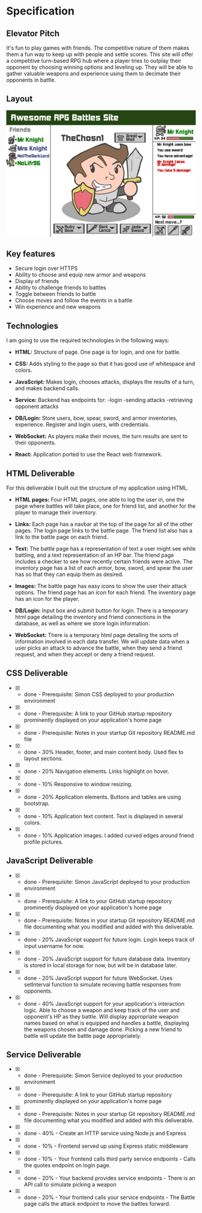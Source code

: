 # Specification

## Elevator Pitch

It's fun to play games with friends. The competitive nature of them makes them a fun way to keep up with people and settle scores. This site will offer a competitive turn-based RPG hub where a player tries to outplay their opponent by choosing winning options and leveling up. They will be able to gather valuable weapons and experience using them to decimate their opponents in battle.

## Layout

![Screenshot of the mockup for the site](rpgsitemockup.png)

## Key features

- Secure login over HTTPS
- Ability to choose and equip new armor and weapons
- Display of friends
- Ability to challenge friends to battles
- Toggle between friends to battle
- Choose moves and follow the events in a battle
- Win experience and new weapons

## Technologies

I am going to use the required technologies in the following ways:

- **HTML:** Structure of page. One page is for login, and one for battle.

- **CSS:** Adds styling to the page so that it has good use of whitespace and colors.

- **JavaScript:** Makes login, chooses attacks, displays the results of a turn, and makes backend calls.

- **Service:** Backend has endpoints for:
 -login
 -sending attacks
 -retrieving opponent attacks

- **DB/Login:** Store users, bow, spear, sword, and armor inventories, experience. Register and login users, with credentials.

- **WebSocket:** As players make their moves, the turn results are sent to their opponents.

- **React:** Application ported to use the React web framework.

## HTML Deliverable

For this deliverable I built out the structure of my application using HTML.

- **HTML pages:** Four HTML pages, one able to log the user in, one the page where battles will take place, one for friend list, and another for the player to manage their inventory.

- **Links:** Each page has a navbar at the top of the page for all of the other pages. The login page links to the battle page. The friend list also has a link to the battle page on each friend.

- **Text:** The battle page has a representation of text a user might see while battling, and a text representation of an HP bar. The friend page includes a checker to see how recently certain friends were active. The inventory page has a list of each armor, bow, sword, and spear the user has so that they can equip them as desired.

- **Images:** The battle page has easy icons to show the user their attack options. The friend page has an icon for each friend. The inventory page has an icon for the player.

- **DB/Login:** Input box and submit button for login. There is a temporary html page detailing the inventory and friend connections in the database, as well as where we store login information.

- **WebSocket:** There is a temporary html page detailing the sorts of information involved in each data transfer. We will update data when a user picks an attack to advance the battle, when they send a friend request, and when they accept or deny a friend request.


## CSS Deliverable

- [x] - done - Prerequisite: Simon CSS deployed to your production environment
- [x] - done - Prerequisite: A link to your GitHub startup repository prominently displayed on your application's home page
- [x] - done - Prerequisite: Notes in your startup Git repository README.md file
- [x] - done - 30% Header, footer, and main content body. Used flex to layout sections.
- [x] - done - 20% Navigation elements. Links highlight on hover.
- [x] - done - 10% Responsive to window resizing.
- [x] - done - 20% Application elements. Buttons and tables are using bootstrap.
- [x] - done - 10% Application text content. Text is displayed in several colors.
- [x] - done - 10% Application images. I added curved edges around friend profile pictures.

## JavaScript Deliverable

- [x] - done - Prerequisite: Simon JavaScript deployed to your production environment
- [x] - done - Prerequisite: A link to your GitHub startup repository prominently displayed on your application's home page
- [x] - done - Prerequisite: Notes in your startup Git repository README.md file documenting what you modified and added with this deliverable.
- [x] - done - 20% JavaScript support for future login. Login keeps track of input username for now.
- [x] - done - 20% JavaScript support for future database data. Inventory is stored in local storage for now, but will be in database later.
- [x] - done - 20% JavaScript support for future WebSocket. Uses setInterval function to simulate recieving battle responses from opponents.
- [x] - done - 40% JavaScript support for your application's interaction logic. Able to choose a weapon and keep track of the user and opponent's HP as they battle. Will display appropriate weapon names based on what is equipped and handles a battle, displaying the weapons chosen and damage done. Picking a new friend to battle will update the battle page appropriately.

## Service Deliverable

- [x] - done - Prerequisite: Simon Service deployed to your production environment
- [x] - done - Prerequisite: A link to your GitHub startup repository prominently displayed on your application's home page
- [x] - done - Prerequisite: Notes in your startup Git repository README.md file documenting what you modified and added with this deliverable.
- [x] - done - 40% - Create an HTTP service using Node.js and Express
- [x] - done - 10% - Frontend served up using Express static middleware
- [x] - done - 10% - Your frontend calls third party service endpoints - Calls the quotes endpoint on login page.
- [x] - done - 20% - Your backend provides service endpoints - There is an API call to simulate picking a weapon
- [x] - done - 20% - Your frontend calls your service endpoints - The Battle page calls the attack endpoint to move the battles forward.